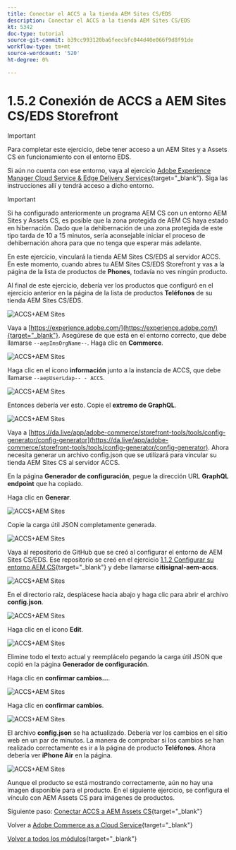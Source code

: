 ```yaml
---
title: Conectar el ACCS a la tienda AEM Sites CS/EDS
description: Conectar el ACCS a la tienda AEM Sites CS/EDS
kt: 5342
doc-type: tutorial
source-git-commit: b39cc993120ba6feecbfc044d40e066f9d8f91de
workflow-type: tm+mt
source-wordcount: '520'
ht-degree: 0%

---
```


# 1.5.2 Conexión de ACCS a AEM Sites CS/EDS Storefront

>[!IMPORTANT]
>
>Para completar este ejercicio, debe tener acceso a un AEM Sites y a Assets CS en funcionamiento con el entorno EDS.
>
>Si aún no cuenta con ese entorno, vaya al ejercicio [Adobe Experience Manager Cloud Service &amp; Edge Delivery Services](./../../../modules/asset-mgmt/module2.1/aemcs.md){target="_blank"}. Siga las instrucciones allí y tendrá acceso a dicho entorno.

>[!IMPORTANT]
>
>Si ha configurado anteriormente un programa AEM CS con un entorno AEM Sites y Assets CS, es posible que la zona protegida de AEM CS haya estado en hibernación. Dado que la dehibernación de una zona protegida de este tipo tarda de 10 a 15 minutos, sería aconsejable iniciar el proceso de dehibernación ahora para que no tenga que esperar más adelante.

En este ejercicio, vinculará la tienda AEM Sites CS/EDS al servidor ACCS. En este momento, cuando abres tu AEM Sites CS/EDS Storefront y vas a la página de la lista de productos de **Phones**, todavía no ves ningún producto.

Al final de este ejercicio, debería ver los productos que configuró en el ejercicio anterior en la página de la lista de productos **Teléfonos** de su tienda AEM Sites CS/EDS.

![ACCS+AEM Sites](./images/accsaemsites0.png)

Vaya a [https://experience.adobe.com/](https://experience.adobe.com/){target="_blank"}. Asegúrese de que está en el entorno correcto, que debe llamarse `--aepImsOrgName--`. Haga clic en **Commerce**.

![ACCS+AEM Sites](./images/accsaemsites1.png)

Haga clic en el icono **información** junto a la instancia de ACCS, que debe llamarse `--aepUserLdap-- - ACCS`.

![ACCS+AEM Sites](./images/accsaemsites2.png)

Entonces debería ver esto. Copie el **extremo de GraphQL**.

![ACCS+AEM Sites](./images/accsaemsites3.png)

Vaya a [https://da.live/app/adobe-commerce/storefront-tools/tools/config-generator/config-generator](https://da.live/app/adobe-commerce/storefront-tools/tools/config-generator/config-generator). Ahora necesita generar un archivo config.json que se utilizará para vincular su tienda AEM Sites CS al servidor ACCS.

En la página **Generador de configuración**, pegue la dirección URL **GraphQL endpoint** que ha copiado.

Haga clic en **Generar**.

![ACCS+AEM Sites](./images/accsaemsites4.png)

Copie la carga útil JSON completamente generada.

![ACCS+AEM Sites](./images/accsaemsites5.png)

Vaya al repositorio de GitHub que se creó al configurar el entorno de AEM Sites CS/EDS. Ese repositorio se creó en el ejercicio [1.1.2 Configurar su entorno AEM CS](./../../../modules/asset-mgmt/module2.1/ex3.md){target="_blank"} y debe llamarse **citisignal-aem-accs**.

![ACCS+AEM Sites](./images/accsaemsites6.png)

En el directorio raíz, desplácese hacia abajo y haga clic para abrir el archivo **config.json**.

![ACCS+AEM Sites](./images/accsaemsites7.png)

Haga clic en el icono **Edit**.

![ACCS+AEM Sites](./images/accsaemsites8.png)

Elimine todo el texto actual y reemplácelo pegando la carga útil JSON que copió en la página **Generador de configuración**.

Haga clic en **confirmar cambios...**.

![ACCS+AEM Sites](./images/accsaemsites9.png)

Haga clic en **confirmar cambios**.

![ACCS+AEM Sites](./images/accsaemsites10.png)

El archivo **config.json** se ha actualizado. Debería ver los cambios en el sitio web en un par de minutos. La manera de comprobar si los cambios se han realizado correctamente es ir a la página de producto **Teléfonos**. Ahora debería ver **iPhone Air** en la página.

![ACCS+AEM Sites](./images/accsaemsites11.png)

Aunque el producto se está mostrando correctamente, aún no hay una imagen disponible para el producto. En el siguiente ejercicio, se configura el vínculo con AEM Assets CS para imágenes de productos.

Siguiente paso: [Conectar ACCS a AEM Assets CS](./ex3.md){target="_blank"}

Volver a [Adobe Commerce as a Cloud Service](./accs.md){target="_blank"}

[Volver a todos los módulos](./../../../overview.md){target="_blank"}
